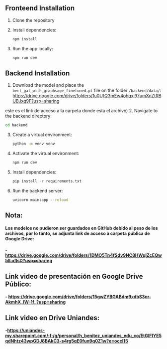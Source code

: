 ## Fronteend Installation

1. Clone the repository
2. Install dependencies:
   ```bash
   npm install
   ```

2. Run the app locally:
   ```bash
   npm run dev
   ```

## Backend Installation

1. Download the model and place the `bert_gat_with_graphsage_finetuned.pt` file on the folder `/backend/data/`: https://drive.google.com/drive/folders/1u0UfQ3mEw4ohqxi97umXnZtRBUBJxq9F?usp=sharing

este es el link de acceso a la carpeta donde esta el archivo)
2. Navigate to the backend directory:
   ```bash
   cd backend
   ```
3. Create a virtual environment:
   ```bash
   python -m venv venv
   ```
4. Activate the virtual environment:
   ```bash
   npm run dev
   ```
5. Install dependencies:
   ```bash
   pip install -r requirements.txt
   ```
6. Run the backend server:
   ```bash
   uvicorn main:app --reload
    ```

## Nota:
#### Los modelos no pudieron ser guardados en GitHub debido al peso de los archivos, por lo tanto, se adjunta link de acceso a carpeta pública de Google Drive:
#### - https://drive.google.com/drive/folders/1DMO5Tn4fSdv9NC8HWqlZcEQw5ILoflsD?usp=sharing


## Link video de presentación en Google Drive Público:
#### - https://drive.google.com/drive/folders/15gwZYBGABdm9xdbS3or-AkmhX_lW-1f_?usp=sharing

## Link video en Drive Uniandes:
#### -https://uniandes-my.sharepoint.com/:f:/g/personal/h_benitez_uniandes_edu_co/EtGlFIYE5qdNhtz43wpGDJ8BAkC3-s4rg5qE0fun9q0Z1w?e=occI15
